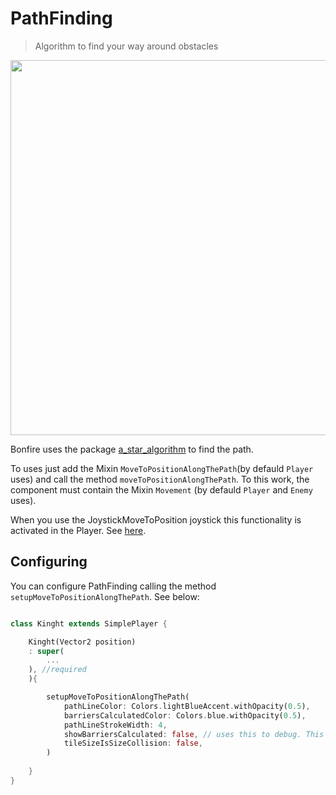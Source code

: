 # PathFinding

> Algorithm to find your way around obstacles

<img src="_media/git_move_along_the_path.gif" width="600"/>

Bonfire uses the package [a_star_algorithm](https://pub.dev/packages/a_star_algorithm) to find  the path.


To uses just add the Mixin `MoveToPositionAlongThePath`(by defauld `Player` uses) and call the method `moveToPositionAlongThePath`. 
To this work, the component must contain the Mixin `Movement` (by defauld `Player` and `Enemy` uses).

When you use the JoystickMoveToPosition joystick this functionality is activated in the Player. See [here](joystick).

## Configuring 

You can configure PathFinding calling the method `setupMoveToPositionAlongThePath`. See below:

```dart

class Kinght extends SimplePlayer {

    Kinght(Vector2 position)
    : super(
        ...
    ), //required
    ){

        setupMoveToPositionAlongThePath(
            pathLineColor: Colors.lightBlueAccent.withOpacity(0.5),
            barriersCalculatedColor: Colors.blue.withOpacity(0.5),
            pathLineStrokeWidth: 4,
            showBarriersCalculated: false, // uses this to debug. This enable show in the map the tiles considered collision by algorithm.
            tileSizeIsSizeCollision: false,
        )
        
    }
}

```



